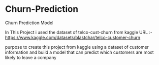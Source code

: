 # Churn-Prediction
Churn Prediction Model

In This Project i used the dataset of telco-cust-churn from kaggle 
URL :- https://www.kaggle.com/datasets/blastchar/telco-customer-churn

purpose to create this project 
from kaggle using a dataset of customer information and build a model that can predict which customers are most likely to leave a company
